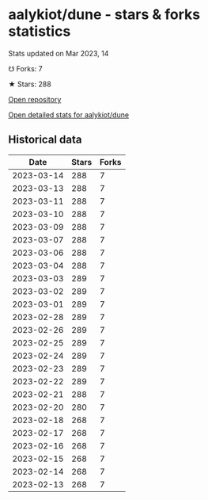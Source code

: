 # aalykiot/dune - stars & forks statistics

Stats updated on Mar 2023, 14

☋ Forks: 7

★ Stars: 288

[Open repository](https://github.com/aalykiot/dune)

[Open detailed stats for aalykiot/dune](https://reviewgithub.com/rep/aalykiot/dune)

## Historical data
| Date | Stars | Forks |
|------|-------|-------|
| 2023-03-14 | 288 | 7 | 
| 2023-03-13 | 288 | 7 | 
| 2023-03-11 | 288 | 7 | 
| 2023-03-10 | 288 | 7 | 
| 2023-03-09 | 288 | 7 | 
| 2023-03-07 | 288 | 7 | 
| 2023-03-06 | 288 | 7 | 
| 2023-03-04 | 288 | 7 | 
| 2023-03-03 | 289 | 7 | 
| 2023-03-02 | 289 | 7 | 
| 2023-03-01 | 289 | 7 | 
| 2023-02-28 | 289 | 7 | 
| 2023-02-26 | 289 | 7 | 
| 2023-02-25 | 289 | 7 | 
| 2023-02-24 | 289 | 7 | 
| 2023-02-23 | 289 | 7 | 
| 2023-02-22 | 289 | 7 | 
| 2023-02-21 | 288 | 7 | 
| 2023-02-20 | 280 | 7 | 
| 2023-02-18 | 268 | 7 | 
| 2023-02-17 | 268 | 7 | 
| 2023-02-16 | 268 | 7 | 
| 2023-02-15 | 268 | 7 | 
| 2023-02-14 | 268 | 7 | 
| 2023-02-13 | 268 | 7 | 

